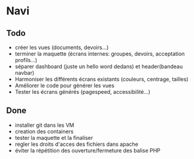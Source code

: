 # Navi

## Todo
- créer les vues (documents, devoirs...)
- terminer la maquette (écrans internes: groupes, devoirs, acceptation profils...)
- séparer dashboard (juste un hello word dedans) et header(bandeau navbar)
- Harmoniser les différents écrans existants (couleurs, centrage, tailles)
- Améliorer le code pour générer les vues
- Tester les écrans générés (pagespeed, accessibilité...)

## Done
- installer git dans les VM
- creation des containers
- tester la maquette et la finaliser
- regler les droits d'acces des fichiers dans apache
- éviter la répétition des ouverture/fermeture des balise PHP

